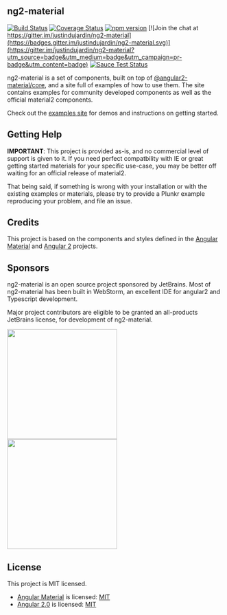 ng2-material
---
[![Build Status](https://travis-ci.org/justindujardin/ng2-material.svg?branch=master)](https://travis-ci.org/justindujardin/ng2-material)
[![Coverage Status](https://coveralls.io/repos/justindujardin/ng2-material/badge.svg?branch=master&service=github)](https://coveralls.io/github/justindujardin/ng2-material?branch=master) 
[![npm version](https://badge.fury.io/js/ng2-material.svg)](http://badge.fury.io/js/ng2-material) 
[![Join the chat at https://gitter.im/justindujardin/ng2-material](https://badges.gitter.im/justindujardin/ng2-material.svg)](https://gitter.im/justindujardin/ng2-material?utm_source=badge&utm_medium=badge&utm_campaign=pr-badge&utm_content=badge)
[![Sauce Test Status](https://saucelabs.com/browser-matrix/ng2material.svg)](https://saucelabs.com/u/ng2material)

ng2-material is a set of components, built on top of [@angular2-material/core](https://github.com/angular/material2), and a site full of examples of how to use them. The site contains examples for community 
developed components as well as the official material2 components.

Check out the [examples site](https://justindujardin.github.io/ng2-material/) for demos and instructions on getting started.

## Getting Help

**IMPORTANT**: This project is provided as-is, and no commercial level of support is given to it. If you need perfect compatbility with IE or great getting started materials for your specific use-case, you may be better off waiting for an official release of material2.

That being said, if something is wrong with your installation or with the existing examples or materials, please try to provide a Plunkr example reproducing your problem, and file an issue.

## Credits 

This project is based on the components and styles defined in the 
[Angular Material](https://github.com/angular/material) and [Angular 2](https://github.com/angular/angular) projects. 

## Sponsors

ng2-material is an open source project sponsored by JetBrains. Most of ng2-material has been built in WebStorm, an excellent IDE for angular2 and Typescript development. 

Major project contributors are eligible to be granted an all-products JetBrains license, for development of ng2-material. 

<a href="https://www.jetbrains.com/" target="_blank"><img src="https://rawgit.com/justindujardin/ng2-material/0ccd658914fc3d0a5e04560d2d58a529e93c6649/public/images/logo_jetbrains.svg" width="256"></a>
<a href="https://www.jetbrains.com/webstorm/" target="_blank"><img src="https://rawgit.com/justindujardin/ng2-material/0ccd658914fc3d0a5e04560d2d58a529e93c6649/public/images/logo_webstorm.svg" width="256"></a>

## License 

This project is MIT licensed.

- [Angular Material](https://github.com/angular/material) is licensed: [MIT](https://github.com/angular/material/blob/master/LICENSE)
- [Angular 2.0](https://github.com/angular/angular) is licensed: [MIT](https://github.com/angular/angular/blob/master/LICENSE)
